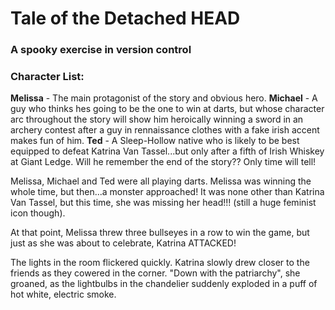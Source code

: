 # Tale of the Detached HEAD
### A spooky exercise in version control

### Character List:

**Melissa** - The main protagonist of the story and obvious hero.
**Michael** - A guy who thinks hes going to be the one to win at darts, but whose character arc throughout the story will show him heroically winning a sword in an archery contest after a guy in rennaissance clothes with a fake irish accent makes fun of him.
**Ted** - A Sleep-Hollow native who is likely to be best equipped to defeat Katrina Van Tassel...but only after a fifth of Irish Whiskey at Giant Ledge. Will he remember the end of the story?? Only time will tell!

Melissa, Michael and Ted were all playing darts. Melissa was winning the whole time, but then...a monster approached! It was none other than Katrina Van Tassel, but this time, she was missing her head!!! (still a huge feminist icon though).

At that point, Melissa threw three bullseyes in a row to win the game, but just as she was about to celebrate, Katrina ATTACKED!

The lights in the room flickered quickly. Katrina slowly drew closer to the friends as they cowered in the corner. "Down with the patriarchy", she groaned, as the lightbulbs in the chandelier suddenly exploded in a puff of hot white, electric smoke.